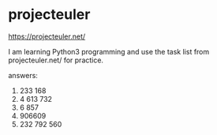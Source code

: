 # projecteuler
https://projecteuler.net/

I am learning Python3 programming and use the task list from projecteuler.net/ for practice.

answers:
1. 233 168
2. 4 613 732
3. 6 857
4. 906609
5. 232 792 560
